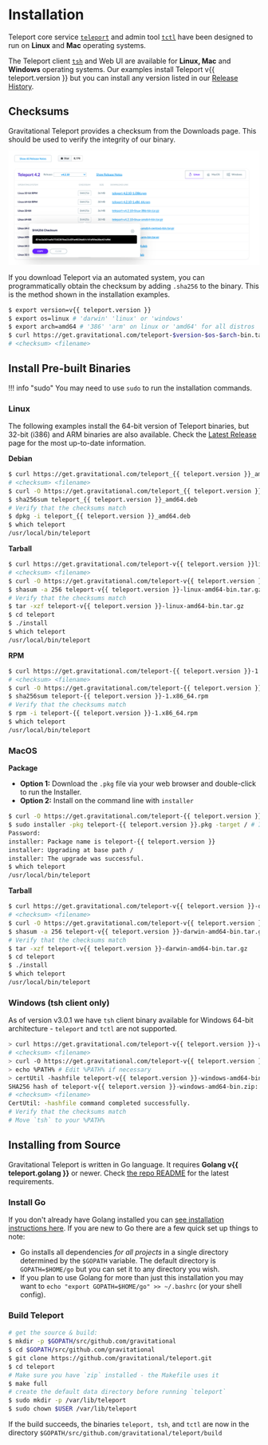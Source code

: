 # Installation

Teleport core service [`teleport`](cli-docs.md#teleport) and admin tool [`tctl`](cli-docs.md#tctl) have been designed to run on **Linux** and **Mac** operating systems.

The Teleport client [`tsh`](cli-docs.md#tsh) and Web UI are available for **Linux, Mac**
and **Windows** operating systems. Our examples install Teleport v{{ teleport.version }} but you can
install any version listed in our [Release History](https://gravitational.com/teleport/releases/).

## Checksums

Gravitational Teleport provides a checksum from the Downloads page.  This should
be used to verify the integrity of our binary.

![Teleport Checksum](./img/teleport-sha.png)

If you download Teleport via an automated system, you can programmatically
obtain the checksum  by adding `.sha256` to the binary. This is the method shown
in the installation examples.

```bash
$ export version=v{{ teleport.version }}
$ export os=linux # 'darwin' 'linux' or 'windows'
$ export arch=amd64 # '386' 'arm' on linux or 'amd64' for all distros
$ curl https://get.gravitational.com/teleport-$version-$os-$arch-bin.tar.gz.sha256
# <checksum> <filename>
```

## Install Pre-built Binaries

!!! info "sudo"
    You may need to use `sudo` to run the installation commands.

### Linux

The following examples install the 64-bit version of Teleport binaries, but
32-bit (i386) and ARM binaries are also available. Check the [Latest
Release](https://gravitational.com/teleport/download/) page for the most
up-to-date information.

**Debian**
```bash
$ curl https://get.gravitational.com/teleport_{{ teleport.version }}_amd64.deb.sha256
# <checksum> <filename>
$ curl -O https://get.gravitational.com/teleport_{{ teleport.version }}_amd64.deb
$ sha256sum teleport_{{ teleport.version }}_amd64.deb
# Verify that the checksums match
$ dpkg -i teleport_{{ teleport.version }}_amd64.deb
$ which teleport
/usr/local/bin/teleport
```

**Tarball**
```bash
$ curl https://get.gravitational.com/teleport-v{{ teleport.version }}linux-amd64-bin.tar.gz.sha256
# <checksum> <filename>
$ curl -O https://get.gravitational.com/teleport-v{{ teleport.version }}-linux-amd64-bin.tar.gz
$ shasum -a 256 teleport-v{{ teleport.version }}-linux-amd64-bin.tar.gz
# Verify that the checksums match
$ tar -xzf teleport-v{{ teleport.version }}-linux-amd64-bin.tar.gz
$ cd teleport
$ ./install
$ which teleport
/usr/local/bin/teleport
```

**RPM**
```bash
$ curl https://get.gravitational.com/teleport-{{ teleport.version }}-1.x86_64.rpm.sha256
# <checksum> <filename>
$ curl -O https://get.gravitational.com/teleport-{{ teleport.version }}-1.x86_64.rpm
$ sha256sum teleport-{{ teleport.version }}-1.x86_64.rpm
# Verify that the checksums match
$ rpm -i teleport-{{ teleport.version }}-1.x86_64.rpm
$ which teleport
/usr/local/bin/teleport
```

### MacOS

**Package**

* **Option 1:** Download the `.pkg` file via your web browser and double-click
  to run the Installer.
* **Option 2:** Install on the command line with `installer`
```bash
$ curl -O https://get.gravitational.com/teleport-{{ teleport.version }}.pkg
$ sudo installer -pkg teleport-{{ teleport.version }}.pkg -target / # Installs on Macintosh HD
Password:
installer: Package name is teleport-{{ teleport.version }}
installer: Upgrading at base path /
installer: The upgrade was successful.
$ which teleport
/usr/local/bin/teleport
```

**Tarball**
```bash
$ curl https://get.gravitational.com/teleport-v{{ teleport.version }}-darwin-amd64-bin.tar.gz.sha256
# <checksum> <filename>
$ curl -O https://get.gravitational.com/teleport-v{{ teleport.version }}-darwin-amd64-bin.tar.gz
$ shasum -a 256 teleport-v{{ teleport.version }}-darwin-amd64-bin.tar.gz
# Verify that the checksums match
$ tar -xzf teleport-v{{ teleport.version }}-darwin-amd64-bin.tar.gz
$ cd teleport
$ ./install
$ which teleport
/usr/local/bin/teleport
```

### Windows (tsh client only)

As of version v3.0.1 we have `tsh` client binary available for Windows 64-bit
architecture - `teleport` and `tctl` are not supported.

```bash
> curl https://get.gravitational.com/teleport-v{{ teleport.version }}-windows-amd64-bin.zip.sha256
# <checksum> <filename>
> curl -O https://get.gravitational.com/teleport-v{{ teleport.version }}-windows-amd64-bin.zip
> echo %PATH% # Edit %PATH% if necessary
> certUtil -hashfile teleport-v{{ teleport.version }}-windows-amd64-bin.zip SHA256
SHA256 hash of teleport-v{{ teleport.version }}-windows-amd64-bin.zip:
# <checksum> <filename>
CertUtil: -hashfile command completed successfully.
# Verify that the checksums match
# Move `tsh` to your %PATH%
```

## Installing from Source

Gravitational Teleport is written in Go language. It requires **Golang v{{ teleport.golang }}**
or newer. Check [the repo
README](https://github.com/gravitational/teleport#building-teleport) for the
latest requirements.

### Install Go

If you don't already have Golang installed you can [see installation
instructions here](https://golang.org/doc/install). If you are new to Go there
are a few quick set up things to note:

- Go installs all dependencies _for all projects_ in a single directory
  determined by the `$GOPATH` variable. The default directory is
  `GOPATH=$HOME/go` but you can set it to any directory you wish.
- If you plan to use Golang for more than just this installation you may want to
  `echo "export GOPATH=$HOME/go" >> ~/.bashrc` (or your shell config).

### Build Teleport

```bash
# get the source & build:
$ mkdir -p $GOPATH/src/github.com/gravitational
$ cd $GOPATH/src/github.com/gravitational
$ git clone https://github.com/gravitational/teleport.git
$ cd teleport
# Make sure you have `zip` installed - the Makefile uses it
$ make full
# create the default data directory before running `teleport`
$ sudo mkdir -p /var/lib/teleport
$ sudo chown $USER /var/lib/teleport
```

If the build succeeds, the binaries `teleport, tsh`, and `tctl` are now in the
directory `$GOPATH/src/github.com/gravitational/teleport/build`

<!--Notes on what to do if the build does not succeed, troubleshooting-->
